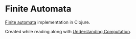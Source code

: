 # Finite Automata

[Finite automata](https://en.wikipedia.org/wiki/Finite-state_machine) implementation in Clojure.

Created while reading along with [Understanding Computation](https://computationbook.com/).
